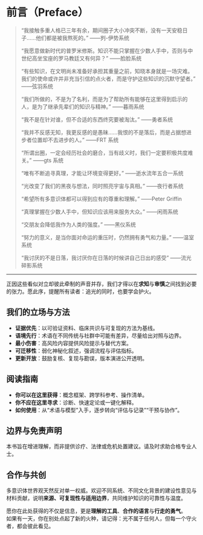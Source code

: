 # 前言（Preface）

> “我接触多重人格已三年有余，期间圈子大小冲突不断，没有一天安稳日子……他们都是被我熬死的。” ——刿-伊势系统
>
> “我愿意做新时代的普罗米修斯。知识不能只掌握在少数人手中，否则与中世纪高坐宝座的罗马教廷又有何异？” ——脸脸系统
>
> “有些知识，在文明尚未准备好承担其重量之前，知晓本身就是一场灾难。我们的使命或许并非充当引信的点火者，而是守护这些知识的沉默守望者。” ——弦羽系统
>
> “我们所做的，不是为了名利，而是为了帮助所有能够在这里得到启示的人，是为了继承先辈们的知识与精神。” ——暮雨系统
>
> “我不是在针对谁，但不合适的东西终究要被淘汰。” ——勇者系统
>
> “我并不反感无知，我更反感的是愚昧……我恨的不是落后，而是占据想进步者位置却不去进步的人。” ——FRT 系统
>
> “所谓出圈，一定会经历社会的磨合，当有歧义时，我们一定要积极共度难关。” ——gts 系统
>
> “唯有不断追寻真理，才能让环境变得更好。” ——逝水流年五合一系统
>
> “光改变了我们的黑夜与想法，同时照亮宇宙与真相。” ——夜行者系统
>
> “希望所有多意识体都可以得到应有的尊重和理解。” ——Peter Griffin  
>
> “真理掌握在少数人手中，但知识应该用来服务大众。” ——闲雨系统  
>
> “交朋友会降低我作为人类的强度。” ——黑仪系统  
>
> “努力的意义，是当你面对命运的重压时，仍然拥有勇气和力量。” ——温室系统  
>
> “我讨厌的不是日落，我讨厌你在日落的时候讲自己日出的感受” ——流光碎影系统

---

正因这些看似对立却彼此牵制的声音并存，我们才得以在**求知**与**审慎**之间找到必要的张力。愿此序，提醒所有读者：追光的同时，也要学会护火。

## 我们的立场与方法

- **证据优先**：以可验证资料、临床共识与可复现的方法为基线。  
- **语境先行**：术语在不同传统与社群中可能有差异，尽量给出对照与边界。  
- **最小伤害**：高风险内容提供风险提示与替代方案。  
- **可迁移性**：弱化神秘化叙述，强调流程与评估指标。  
- **更新开放**：鼓励复核、复现与勘误，版本演进公开透明。  

## 阅读指南

- **你可以在这里获得**：概念框架、跨学科参考、操作清单。  
- **你不应在这里寻求**：诊断、快速定论或一键化解释。  
- **如何使用**：从“术语与模型”入手，逐步转向“评估与记录”“干预与协作”。  

## 边界与免责声明

本书旨在增进理解，而非提供诊疗、法律或危机处置建议。请及时求助合格专业人士。  

## 合作与共创

多意识体世界观天然反对单一权威。欢迎不同系统、不同文化背景的建设性意见与材料贡献，说明**来源、可复现性与适用边界**，共同维护知识的可靠性与温度。  

愿你在此处获得的不仅是信息，更是**理解的工具**、**合作的语言**与**行走的勇气**。  
如果有一天，你在别处点起了新的火种，请记得：光不属于任何人，但每一个守火者，都会彼此看见。
